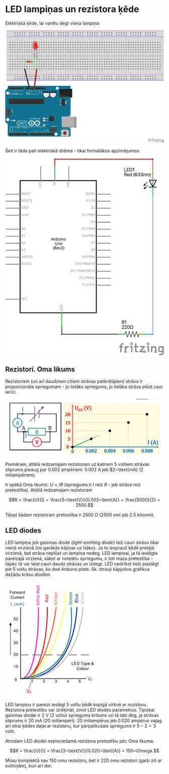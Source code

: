 # LED lampiņas un rezistora ķēde

Elektriskā ķēde, lai varētu degt viena lampiņa:

![](LED_and_Resistor_bb.png)

Šeit ir tāda pati elektriskā shēma - tikai formālākos apzīmējumos: 

![](LED_and_Resistor_schem.png)


## Rezistori. Oma likums 

Rezistoriem (un arī daudziem citiem strāvas patērētājiem) 
strāva ir proporcionāla spriegumam - jo lielāks spriegums, jo lielāka 
strāva plūst caur ierīci.

![](i-v-raksturlikne-rezistoram.png)

Piemēram, attēlā redzamajam rezistoram uz katriem 5 voltiem strāvas stiprums 
pieaug par 0.002 ampēriem: $0.002~\text{A}$ jeb $2~\text{mA} (2 miliampēriem). 

Ir spēkā Oma likums: $U=IR$ (spriegums ir $I$ reiz $R$ - jeb strāva reiz pretestība). 
Attēlā redzamajam rezistoram 

$$R = \frac{U}{I} = \frac{5~\text{V}}{0.002~\text{A}} = \frac{5000}{2} = 2500.$$

Tātad šādam rezistoram pretestība ir $2500~\Omega$ (2500 omi jeb 2.5 kiloomi). 


## LED diodes

LED lampiņa jeb gaismas diode (*light-emitting diode*) laiž cauri 
strāvu tikai vienā virzienā (no garākās kājiņas uz īsāko). 
Ja to iesprauž ķēdē pretējā virzienā, tad strāva neplūst un lampiņa nedeg. 
LED lampiņai, ja tā ieslēgta pareizajā virzienā, sākot ar noteiktu spriegumu, 
ir ļoti maza pretestība - tāpēc tā var laist cauri daudz strāvas un izdegt. 
LED nedrīkst tieši pieslēgt pie 5 voltu strāvas, ko dod Arduino plate.
Sk. strauji kāpjošos grafikus dažādu krāsu diodēm. 

![](i-v-raksturlikne.png)

LED lampiņu ir pareizi ieslēgt 5 voltu ķēdē kopīgā virknē ar *rezistoru*. 
Rezistora pretestību var izrēķināt, zinot LED diodes parametrus. 
Tipiskai gaismas diodei ir $2~\text{V}$ (2 voltu) sprieguma 
kritums un tā labi deg, ja strāvas stiprums ir $20~\text{mA}$ (20 miliampēri). 
$20$ miliampērus jeb $0.020$ ampērus vajag arī otrai ķēdes daļai ar rezistoru, 
kur pārpalikušais spriegums ir $5-2=3$ volti. 

Atrodam LED diodei nepieciešamā rezistora pretestību pēc Oma likuma: 

$$R = \frac{U}{I} = \frac{3~\text{V}}{0.020~\text{A}} = 150~\Omega.$$

Mūsu komplektā nav 150 omu rezistoru, bet ir 220 omu rezistori 
(gaiši zili ar svītriņām), kuri arī der.


